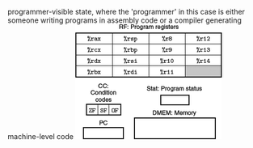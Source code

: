 programmer-visible state, where the 'programmer' in this case is either someone writing programs in assembly code or a compiler generating machine-level code
![](a.png)

